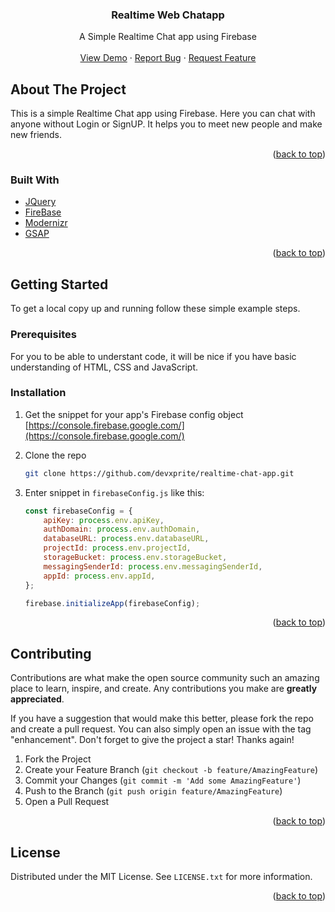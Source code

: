 <div align="center">
  </a>
  <h3 align="center">Realtime Web Chatapp</h3>

  <p align="center">
    A Simple Realtime Chat app using Firebase
    <br />
    <br />
    <a href="https://chatapp.js.org/">View Demo</a>
    ·
    <a href="https://github.com/devxprite/realtime-chat-app/issues">Report Bug</a>
    ·
    <a href="https://github.com/devxprite/realtime-chat-app/issues">Request Feature</a>
    <br />
  </p>
</div>

<!-- ABOUT THE PROJECT -->

## About The Project

<!-- [![Product Name Screen Shot][product-screenshot]](#) -->

This is a simple Realtime Chat app using Firebase. Here you can chat with anyone without Login or SignUP. It
helps you to meet new people and make new friends.

<!-- Here's why:
* Your time should be focused on creating something amazing. A project that solves a problem and helps others
* You shouldn't be doing the same tasks over and over like creating a README from scratch
* You should implement DRY principles to the rest of your life :smile: -->

<p align="right">(<a href="#top">back to top</a>)</p>

### Built With

-   [JQuery](https://jquery.com)
-   [FireBase](https://firebase.google.com/)
-   [Modernizr ](https://modernizr.com/)
-   [GSAP](https://greensock.com/gsap/)

<p align="right">(<a href="#top">back to top</a>)</p>

<!-- GETTING STARTED -->

## Getting Started

To get a local copy up and running follow these simple example steps.

### Prerequisites

For you to be able to understant code, it will be nice if you have basic understanding of HTML, CSS and JavaScript.

### Installation

1. Get the snippet for your app's Firebase config object [https://console.firebase.google.com/](https://console.firebase.google.com/)
2. Clone the repo
    ```sh
    git clone https://github.com/devxprite/realtime-chat-app.git
    ```
3. Enter snippet in `firebaseConfig.js` like this:

    ```js
    const firebaseConfig = {
        apiKey: process.env.apiKey,
        authDomain: process.env.authDomain,
        databaseURL: process.env.databaseURL,
        projectId: process.env.projectId,
        storageBucket: process.env.storageBucket,
        messagingSenderId: process.env.messagingSenderId,
        appId: process.env.appId,
    };

    firebase.initializeApp(firebaseConfig);
    ```

<p align="right">(<a href="#top">back to top</a>)</p>

## Contributing

Contributions are what make the open source community such an amazing place to learn, inspire, and create. Any contributions you make are **greatly appreciated**.

If you have a suggestion that would make this better, please fork the repo and create a pull request. You can also simply open an issue with the tag "enhancement".
Don't forget to give the project a star! Thanks again!

1. Fork the Project
2. Create your Feature Branch (`git checkout -b feature/AmazingFeature`)
3. Commit your Changes (`git commit -m 'Add some AmazingFeature'`)
4. Push to the Branch (`git push origin feature/AmazingFeature`)
5. Open a Pull Request

<p align="right">(<a href="#top">back to top</a>)</p>

<!-- LICENSE -->

## License

Distributed under the MIT License. See `LICENSE.txt` for more information.

<p align="right">(<a href="#top">back to top</a>)</p>
